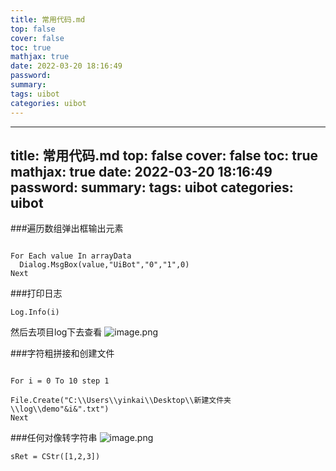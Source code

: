 ```yaml
---
title: 常用代码.md
top: false
cover: false
toc: true
mathjax: true
date: 2022-03-20 18:16:49
password:
summary:
tags: uibot
categories: uibot
---
```

---
title: 常用代码.md
top: false
cover: false
toc: true
mathjax: true
date: 2022-03-20 18:16:49
password:
summary:
tags: uibot
categories: uibot
---
###遍历数组弹出框输出元素
~~~

For Each value In arrayData
  Dialog.MsgBox(value,"UiBot","0","1",0)
Next

~~~

###打印日志
~~~
Log.Info(i)
~~~

然后去项目log下去查看
![image.png](https://upload-images.jianshu.io/upload_images/13965490-c0a5dd7a2cc04127.png?imageMogr2/auto-orient/strip%7CimageView2/2/w/1240)


###字符粗拼接和创建文件
~~~

For i = 0 To 10 step 1 
 
File.Create("C:\\Users\\yinkai\\Desktop\\新建文件夹\\log\\demo"&i&".txt")
Next
~~~

###任何对像转字符串
![image.png](https://upload-images.jianshu.io/upload_images/13965490-3fb33c20ff1fc5b0.png?imageMogr2/auto-orient/strip%7CimageView2/2/w/1240)

~~~
sRet = CStr([1,2,3])
~~~
